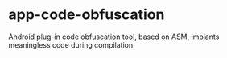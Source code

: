# app-code-obfuscation
Android plug-in code obfuscation tool, based on ASM, implants meaningless code during compilation.
